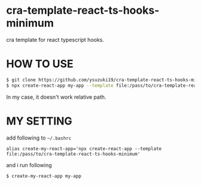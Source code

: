 # cra-template-react-ts-hooks-minimum
cra template for react typescript hooks.

# HOW TO USE

```bash
$ git clone https://github.com/ysuzuki19/cra-template-react-ts-hooks-minimum
$ npx create-react-app my-app --template file:/pass/to/cra-template-react-ts-hooks-minimum
```
In my case, it doesn't work relative path.

# MY SETTING
add following to `~/.bashrc`

```bash:.bashrc
alias create-my-react-app='npx create-react-app --template file:/pass/to/cra-template-react-ts-hooks-minimum'
```

and i run following

```bash:
$ create-my-react-app my-app
```
